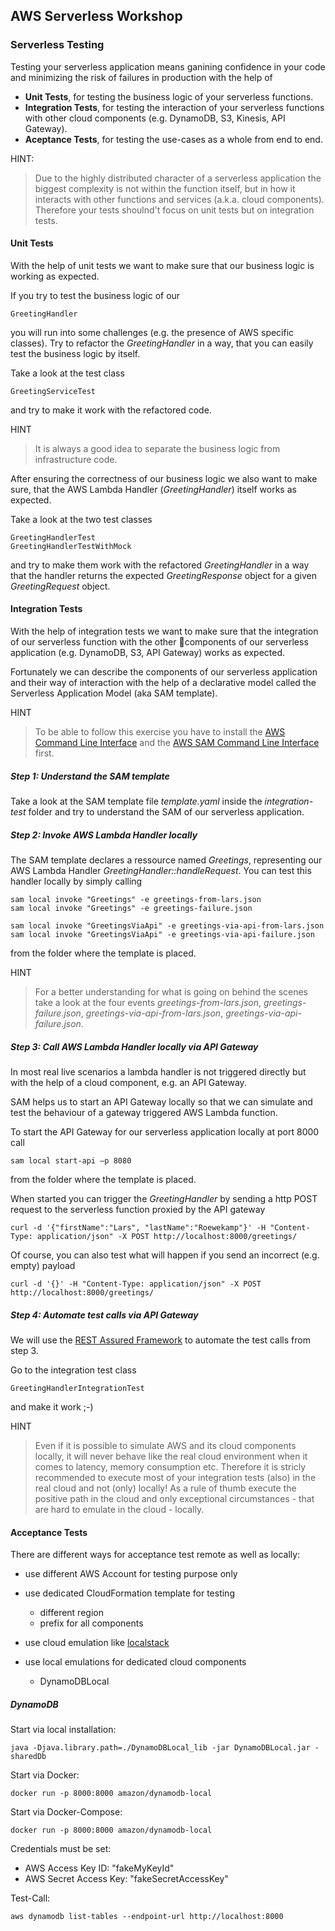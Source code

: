 ## AWS Serverless Workshop
### Serverless Testing
 
Testing your serverless application means ganining confidence in your code and minimizing the risk of failures in production with the help of

 * **Unit Tests**, for testing the business logic of your serverless functions.
 * **Integration Tests**, for testing the interaction of your serverless functions with other cloud components (e.g. DynamoDB, S3, Kinesis, API Gateway). 
 * **Aceptance Tests**, for testing the use-cases as a whole from end to end. 

HINT:
> Due to the highly distributed character of a serverless application the biggest complexity is not within the function itself, 
but in how it interacts with other functions and services (a.k.a. cloud components). Therefore  your tests shoulnd't focus on unit 
tests but on integration tests. 
   
#### Unit Tests 

With the help of unit tests we want to make sure that our business logic is working as expected. 

If you try to test the business logic of our

	GreetingHandler

you will run into some challenges (e.g. the presence of AWS specific classes). Try to refactor the *GreetingHandler* in a way, that you can easily test the business logic by itself. 

Take a look at the test class

	GreetingServiceTest

and try to make it work with the refactored code. 

HINT
> It is always a good idea to separate the business logic from infrastructure code. 


After ensuring the correctness of our business logic we also want to make sure, that the AWS Lambda Handler (*GreetingHandler*) itself works as expected. 

Take a look at the two test classes

	GreetingHandlerTest
	GreetingHandlerTestWithMock

and try to make them work with the refactored *GreetingHandler* in a way that the handler returns the expected *GreetingResponse* object for a given *GreetingRequest* object. 
 
#### Integration Tests 

With the help of integration tests we want to make sure that the integration of our serverless function with the other components of our serverless application (e.g. DynamoDB, S3, API Gateway) works as expected. 

Fortunately we can describe the components of our serverless application and their way of interaction with the help of a declarative model called the Serverless Application Model (aka SAM template).

HINT
> To be able to follow this exercise you have to install the [AWS Command Line Interface](https://docs.aws.amazon.comcli/latest/userguide/cli-chap-install.html) and the [AWS SAM Command Line Interface](https://docs.aws.amazon.com/serverless-application-model/latest/developerguide/serverless-sam-cli-install.html) first. 

##### Step 1: Understand the SAM template 

Take a look at the SAM template file *template.yaml* inside the *integration-test* folder and try 
to understand the SAM of our serverless application.

##### Step 2: Invoke AWS Lambda Handler locally 

The SAM template declares a ressource named *Greetings*, representing our AWS Lambda Handler *GreetingHandler::handleRequest*. You can test this handler locally by simply calling

	sam local invoke "Greetings" -e greetings-from-lars.json 
	sam local invoke "Greetings" -e greetings-failure.json 

	sam local invoke "GreetingsViaApi" -e greetings-via-api-from-lars.json 
	sam local invoke "GreetingsViaApi" -e greetings-via-api-failure.json 

from the folder where the template is placed. 

HINT
> For a better understanding for what is going on behind the scenes take a look at the four events *greetings-from-lars.json*, *greetings-failure.json*, *greetings-via-api-from-lars.json*, *greetings-via-api-failure.json*. 

##### Step 3: Call AWS Lambda Handler locally via API Gateway 

In most real live scenarios a lambda handler is not triggered directly but with the help of a cloud component, e.g. an API Gateway. 

SAM helps us to start an API Gateway locally so that we can simulate and test the behaviour of a gateway triggered AWS Lambda function. 

To start the API Gateway for our serverless application locally at port 8000 call

	sam local start-api –p 8080

from the folder where the template is placed. 

When started you can trigger the *GreetingHandler* by sending a http POST request to the serverless function proxied by the API gateway 

	curl -d '{"firstName":"Lars", "lastName":"Roewekamp"}' -H "Content-Type: application/json" -X POST http://localhost:8000/greetings/

Of course, you can also test what will happen if you send an incorrect (e.g. empty) payload  
	
	curl -d '{}' -H "Content-Type: application/json" -X POST http://localhost:8000/greetings/
	
##### Step 4: Automate test calls via API Gateway 

We will use the [REST Assured Framework](http://rest-assured.io) to automate the test calls from step 3. 

Go to the integration test class 

	GreetingHandlerIntegrationTest

and make it work ;-) 


HINT
> Even if it is possible to simulate AWS and its cloud components locally, it will never behave like the real 
 cloud environment when it comes to latency, memory consumption etc. Therefore it is stricly recommended to execute 
 most of your integration tests (also) in the real cloud and not (only) locally! As a rule of thumb execute the 
 positive path in the cloud and only exceptional circumstances - that are hard to emulate in the cloud - locally. 

#### Acceptance Tests 
 
There are different ways for acceptance test remote as well as locally: 

* use different AWS Account for testing purpose only
* use dedicated CloudFormation template for testing
  * different region
  * prefix for all components 

* use cloud emulation like [localstack](https://localstack.cloud/solutions/cloud-emulation/)
* use local emulations for dedicated cloud components 
  * DynamoDBLocal 

##### DynamoDB

Start via local installation: 

    java -Djava.library.path=./DynamoDBLocal_lib -jar DynamoDBLocal.jar -sharedDb

Start via Docker: 

    docker run -p 8000:8000 amazon/dynamodb-local

Start via Docker-Compose:

    docker run -p 8000:8000 amazon/dynamodb-local


Credentials must be set:

* AWS Access Key ID: "fakeMyKeyId"
* AWS Secret Access Key: "fakeSecretAccessKey"

Test-Call:

    aws dynamodb list-tables --endpoint-url http://localhost:8000